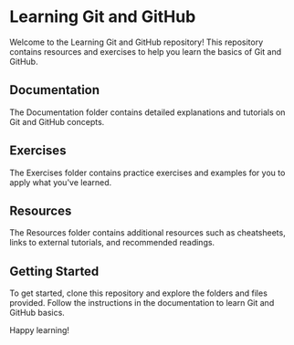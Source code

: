 
# Learning Git and GitHub

Welcome to the Learning Git and GitHub repository! This repository contains resources and exercises to help you learn the basics of Git and GitHub.

## Documentation

The Documentation folder contains detailed explanations and tutorials on Git and GitHub concepts.

## Exercises

The Exercises folder contains practice exercises and examples for you to apply what you've learned.

## Resources

The Resources folder contains additional resources such as cheatsheets, links to external tutorials, and recommended readings.

## Getting Started

To get started, clone this repository and explore the folders and files provided. Follow the instructions in the documentation to learn Git and GitHub basics.

Happy learning!

